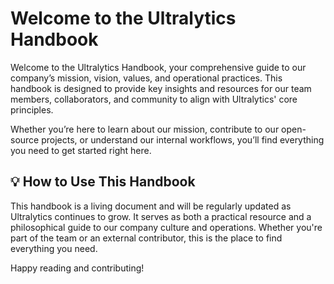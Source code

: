 # Welcome to the Ultralytics Handbook

Welcome to the Ultralytics Handbook, your comprehensive guide to our company’s mission, vision, values, and operational practices. This handbook is designed to provide key insights and resources for our team members, collaborators, and community to align with Ultralytics' core principles.

Whether you’re here to learn about our mission, contribute to our open-source projects, or understand our internal workflows, you’ll find everything you need to get started right here.

## 💡 How to Use This Handbook

This handbook is a living document and will be regularly updated as Ultralytics continues to grow. It serves as both a practical resource and a philosophical guide to our company culture and operations. Whether you're part of the team or an external contributor, this is the place to find everything you need.

Happy reading and contributing!
